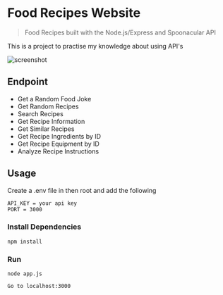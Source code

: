 # Food Recipes Website
> Food Recipes built with the Node.js/Express and Spoonacular API

This is a project to practise my knowledge about using API's

![screenshot](https://alexmenlah.com/assets/images/projects/foodRecipes.png)

## Endpoint

- Get a Random Food Joke
- Get Random Recipes
- Search Recipes
- Get Recipe Information
- Get Similar Recipes
- Get Recipe Ingredients by ID
- Get Recipe Equipment by ID
- Analyze Recipe Instructions

## Usage

Create a .env file in then root and add the following

```
API_KEY = your api key
PORT = 3000
```

### Install Dependencies

```
npm install
```

### Run

```
node app.js

Go to localhost:3000
```
